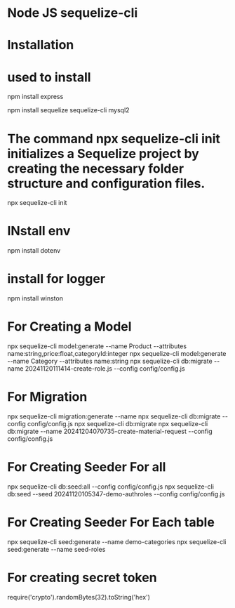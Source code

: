 # Node JS sequelize-cli


# Installation

# used to install
npm install express

npm install sequelize sequelize-cli mysql2   

 # The command npx sequelize-cli init initializes a Sequelize project by creating the necessary folder structure and configuration files.
npx sequelize-cli init

# INstall env
npm install dotenv

# install  for logger
npm install winston

# For Creating a Model
npx sequelize-cli model:generate --name Product --attributes name:string,price:float,categoryId:integer
npx sequelize-cli model:generate --name Category --attributes name:string
npx sequelize-cli db:migrate --name 20241120111414-create-role.js --config config/config.js 



# For Migration 
npx sequelize-cli migration:generate --name
npx sequelize-cli db:migrate --config config/config.js
npx sequelize-cli db:migrate
npx sequelize-cli db:migrate --name 20241204070735-create-material-request --config config/config.js

# For Creating Seeder For all

npx sequelize-cli db:seed:all --config config/config.js
npx sequelize-cli db:seed --seed 20241120105347-demo-authroles --config config/config.js


# For Creating Seeder For Each table

npx sequelize-cli seed:generate --name demo-categories
npx sequelize-cli seed:generate --name seed-roles


# For creating secret token
require('crypto').randomBytes(32).toString('hex')